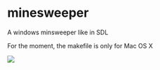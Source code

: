 # minesweeper
A windows minsweeper like in SDL

For the moment, the makefile is only for Mac OS X

<img src="http://i.imgur.com/JOhLrvD.png" />
